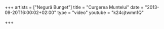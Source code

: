 +++
artists = ["Negură Bunget"]
title = "Curgerea Muntelui"
date = "2013-09-20T16:00:02+02:00"
type = "video"
youtube = "k24cjtwmn1Q"

+++
